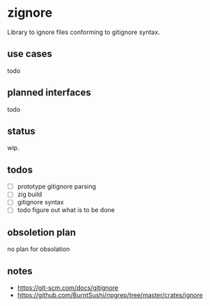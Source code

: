 # zignore
Library to ignore files conforming to gitignore syntax.

## use cases
todo

## planned interfaces
todo

## status
wip.

## todos
- [ ] prototype gitignore parsing
- [ ] zig build
- [ ] gitignore syntax
- [ ] todo figure out what is to be done

## obsoletion plan
no plan for obsolation

## notes
- https://git-scm.com/docs/gitignore
- https://github.com/BurntSushi/ripgrep/tree/master/crates/ignore
